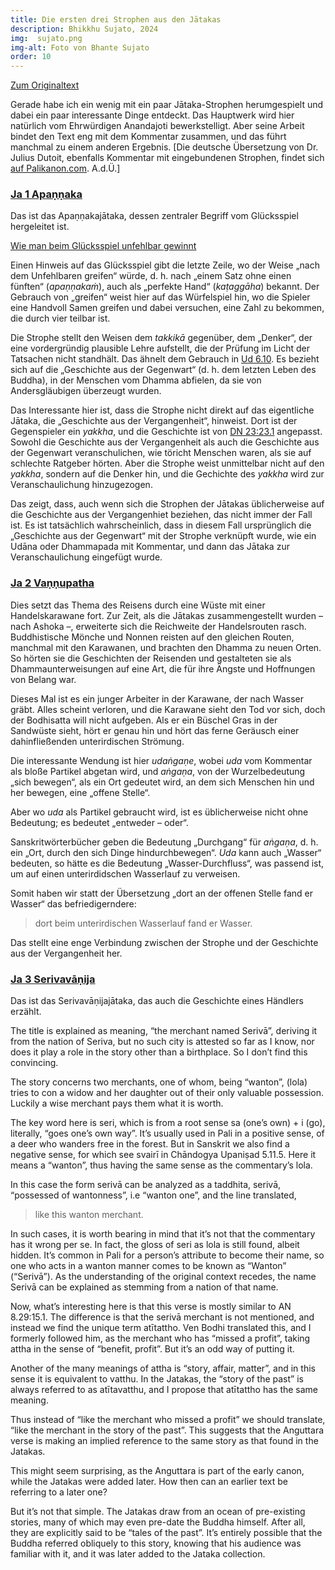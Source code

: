```yaml
---
title: Die ersten drei Strophen aus den Jātakas
description: Bhikkhu Sujato, 2024
img:  sujato.png
img-alt: Foto von Bhante Sujato
order: 10
---
```


[Zum Originaltext](https://discourse.suttacentral.net/t/the-first-three-jataka-verses/35681)

Gerade habe ich ein wenig mit ein paar Jātaka-Strophen herumgespielt und dabei ein paar interessante Dinge entdeckt. Das Hauptwerk wird hier natürlich vom Ehrwürdigen Anandajoti bewerkstelligt. Aber seine Arbeit bindet den Text eng mit dem Kommentar zusammen, und das führt manchmal zu einem anderen Ergebnis. [Die deutsche Übersetzung von Dr. Julius Dutoit, ebenfalls Kommentar mit eingebundenen Strophen, findet sich [auf Palikanon.com](https://palikanon.com/khuddaka/jataka/j00.htm). A.d.Ü.]

### [Ja 1 Apaṇṇaka](#/sutta/ja1/de/sabbamitta)

Das ist das Apaṇṇakajātaka, dessen zentraler Begriff vom Glücksspiel hergeleitet ist.

[Wie man beim Glücksspiel unfehlbar gewinnt](#/wiki/buddhismuskunde/unfehlbar)

Einen Hinweis auf das Glücksspiel gibt die letzte Zeile, wo der Weise „nach dem Unfehlbaren greifen“ würde, d.  h. nach „einem Satz ohne einen fünften“ (*apaṇṇakaṁ*), auch als „perfekte Hand“ (*kaṭaggāha*) bekannt. Der Gebrauch von „greifen“ weist hier auf das Würfelspiel hin, wo die Spieler eine Handvoll Samen greifen und dabei versuchen, eine Zahl zu bekommen, die durch vier teilbar ist. 

Die Strophe stellt den Weisen dem *takkikā* gegenüber, dem „Denker“, der eine vordergründig plausible Lehre aufstellt, die der Prüfung im Licht der Tatsachen nicht standhält. Das ähnelt dem Gebrauch in [Ud 6.10](#/sutta/ud6.10/de/sabbamitta). Es bezieht sich auf die „Geschichte aus der Gegenwart“ (d. h. dem letzten Leben des Buddha), in der Menschen vom Dhamma abfielen, da sie von Andersgläubigen überzeugt wurden. 

Das Interessante hier ist, dass die Strophe nicht direkt auf das eigentliche Jātaka, die „Geschichte aus der Vergangenheit“, hinweist. Dort ist der Gegenspieler ein *yakkha*, und die Geschichte ist von [DN 23:23.1](#/sutta/dn23:23.1/de/sabbamitta) angepasst. Sowohl die Geschichte aus der Vergangenheit als auch die Geschichte aus der Gegenwart veranschulichen, wie töricht Menschen waren, als sie auf schlechte Ratgeber hörten. Aber die Strophe weist unmittelbar nicht auf den *yakkha*, sondern auf die Denker hin, und die Gechichte des *yakkha* wird zur Veranschaulichung hinzugezogen. 

Das zeigt, dass, auch wenn sich die Strophen der Jātakas üblicherweise auf die Geschichte aus der Vergangenhiet beziehen, das nicht immer der Fall ist. Es ist tatsächlich wahrscheinlich, dass in diesem Fall ursprünglich die „Geschichte aus der Gegenwart“ mit der Strophe verknüpft wurde, wie ein Udāna oder Dhammapada mit Kommentar, und dann das Jātaka zur Veranschaulichung eingefügt wurde. 

### [Ja 2 Vaṇṇupatha](#/sutta/ja2/de/sabbamitta)

Dies setzt das Thema des Reisens durch eine Wüste mit einer Handelskarawane fort. Zur Zeit, als die Jātakas zusammengestellt wurden – nach Ashoka –, erweiterte sich die Reichweite der Handelsrouten rasch. Buddhistische Mönche und Nonnen reisten auf den gleichen Routen, manchmal mit den Karawanen, und brachten den Dhamma zu neuen Orten. So hörten sie die Geschichten der Reisenden und gestalteten sie als Dhammaunterweisungen auf eine Art, die für ihre Ängste und Hoffnungen von Belang war. 

Dieses Mal ist es ein junger Arbeiter in der Karawane, der nach Wasser gräbt. Alles scheint verloren, und die Karawane sieht den Tod vor sich, doch der Bodhisatta will nicht aufgeben. Als er ein Büschel Gras in der Sandwüste sieht, hört er genau hin und hört das ferne Geräusch einer dahinfließenden unterirdischen Strömung. 

Die interessante Wendung ist hier *udaṅgaṇe*, wobei *uda* vom Kommentar als bloße Partikel abgetan wird, und *aṅgaṇa*, von der Wurzelbedeutung „sich bewegen“, als ein Ort gedeutet wird, an dem sich Menschen hin und her bewegen, eine „offene Stelle“. 

Aber wo *uda* als Partikel gebraucht wird, ist es üblicherweise nicht ohne Bedeutung; es bedeutet „entweder – oder“. 

Sanskritwörterbücher geben die Bedeutung „Durchgang“ für *aṅgaṇa*, d. h. ein „Ort, durch den sich Dinge  hindurchbewegen“. *Uda* kann auch „Wasser“ bedeuten, so hätte es die Bedeutung „Wasser-Durchfluss“, was passend ist, um auf einen unterirdidschen Wasserlauf zu verweisen. 

Somit haben wir statt der Übersetzung „dort an der offenen Stelle fand er Wasser“ das befriedigerndere: 

>dort beim unterirdischen Wasserlauf fand er Wasser.

Das stellt eine enge Verbindung zwischen der Strophe und der Geschichte aus der Vergangenheit her. 

### [Ja 3 Serivavāṇija](#/sutta/ja3/de/sabbamitta)

Das ist das Serivavāṇijajātaka, das auch die Geschichte eines Händlers erzählt. 

The title is explained as meaning, “the merchant named Serivā”, deriving it from the nation of Seriva, but no such city is attested so far as I know, nor does it play a role in the story other than a birthplace. So I don’t find this convincing.

The story concerns two merchants, one of whom, being “wanton”, (lola) tries to con a widow and her daughter out of their only valuable possession. Luckily a wise merchant pays them what it is worth.

The key word here is seri, which is from a root sense sa (one’s own) + i (go), literally, “goes one’s own way”. It’s usually used in Pali in a positive sense, of a deer who wanders free in the forest. But in Sanskrit we also find a negative sense, for which see svairī in Chāndogya Upaniṣad 5.11.5. Here it means a “wanton”, thus having the same sense as the commentary’s lola.

In this case the form serivā can be analyzed as a taddhita, serivā, “possessed of wantonness”, i.e “wanton one”, and the line translated,

>like this wanton merchant.

In such cases, it is worth bearing in mind that it’s not that the commentary has it wrong per se. In fact, the gloss of seri as lola is still found, albeit hidden. It’s common in Pali for a person’s attribute to become their name, so one who acts in a wanton manner comes to be known as “Wanton” (“Serivā”). As the understanding of the original context recedes, the name Serivā can be explained as stemming from a nation of that name.

Now, what’s interesting here is that this verse is mostly similar to AN 8.29:15.1. The difference is that the serivā merchant is not mentioned, and instead we find the unique term atītattho. Ven Bodhi translated this, and I formerly followed him, as the merchant who has “missed a profit”, taking attha in the sense of “benefit, profit”. But it’s an odd way of putting it.

Another of the many meanings of attha is “story, affair, matter”, and in this sense it is equivalent to vatthu. In the Jatakas, the “story of the past” is always referred to as atītavatthu, and I propose that atītattho has the same meaning.

Thus instead of “like the merchant who missed a profit” we should translate, “like the merchant in the story of the past”. This suggests that the Anguttara verse is making an implied reference to the same story as that found in the Jatakas.

This might seem surprising, as the Anguttara is part of the early canon, while the Jatakas were added later. How then can an earlier text be referring to a later one?

But it’s not that simple. The Jatakas draw from an ocean of pre-existing stories, many of which may even pre-date the Buddha himself. After all, they are explicitly said to be “tales of the past”. It’s entirely possible that the Buddha referred obliquely to this story, knowing that his audience was familiar with it, and it was later added to the Jataka collection.